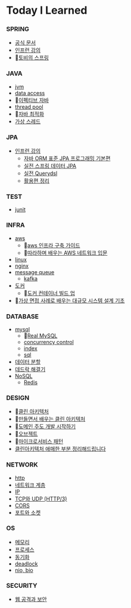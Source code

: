 # Today I Learned

### SPRING
- [공식 문서](spring/docs/index.md)
- [인프런 강의](spring/lecture/index.md)
- 📗[토비의 스프링](spring/toby-spring)

### JAVA
- [jvm](java/jvm)
- [data access](java/data-access)
- 📗[이펙티브 자바](java/effective-java)
- [thread pool](java/threadpool.md)
- 📗[자바 최적화](java/optimizing-java)
- [가상 스레드](java/virtual-thread.md)

### JPA
- [인프런 강의](jpa/lecture)
  - [자바 ORM 표준 JPA 프로그래밍 기본편](jpa/lecture/basic)
  - [실전 스프링 데이터 JPA](jpa/lecture/spring-data-jpa)
  - [실전 Querydsl](jpa/lecture/querydsl)
  - [활용편 정리](jpa/lecture/tuning)

### TEST
- [junit](test/junit)

### INFRA
- [aws](infra/aws)
  - 📗[aws 인프라 구축 가이드](infra/aws/aws-infra-deployment-guide)
  - 📗[따라하며 배우는 AWS 네트워크 입문](infra/aws/intro-aws-network-to-follow-learn)
- [linux](infra/linux)
- [nginx](infra/nginx)
- [message queue](infra/message-queue)
  - [kafka](infra/message-queue/kafka)
- [도커](infra/docker)
  - 📗[도커 컨테이너 빌드 업](infra/docker/docker_container_buildup)
- 📗[가상 면접 사례로 배우는 대규모 시스템 설계 기초](infra/system_design_interview)

### DATABASE
- [mysql](database/mysql)
  - 📗[Real MySQL](database/mysql/real-my-sql)
  - [concurrency control](database/mysql/concurrency-control)
  - [index](database/mysql/index)
  - [sql](database/mysql/sql)
- [데이터 분할](database/distributed-data)
- [데드락 해결기](database/deadlock-troubleshooting.md)
- [NoSQL](database/nosql)
  - [Redis](database/nosql/redis)

### DESIGN
- 📗[클린 아키텍처](design/clean-architecture)
- 📗[만들면서 배우는 클린 아키텍처](design/clean-architecture-hands-on)
- 📗[도메인 주도 개발 시작하기](design/domain-driven-design)
- 📗[오브젝트](design/object)
- 📗[마이크로서비스 패턴](design/microservice-pattern)
- [클린아키텍처 애매한 부분 정리해드립니다](design/NHN_FORWARD22_clean_architecture.md)

### NETWORK
- [http](network/http)
- [네트워크 계층](network/network-layer)
- [IP](network/ip)
- [TCP와 UDP (HTTP/3)](network/TCP&UDP&HTTP3.md)
- [CORS](network/CORS.md)
- [포트와 소켓](network/port&socket.md)

### OS
- [메모리](os/memory)
- [프로세스](os/process)
- [동기화](os/synchronization)
- [deadlock](os/deadlock.md)
- [nio, bio](os/blocking-io&non-blocking-io.md)

### SECURITY
- [웹 공격과 보안](security/web-attack.md)
